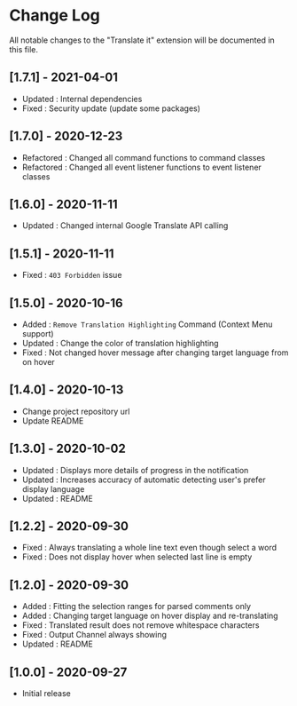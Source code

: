# Change Log

All notable changes to the "Translate it" extension will be documented in this file.

## [1.7.1] - 2021-04-01

- Updated : Internal dependencies
- Fixed : Security update (update some packages)

## [1.7.0] - 2020-12-23

- Refactored : Changed all command functions to command classes
- Refactored : Changed all event listener functions to event listener classes

## [1.6.0] - 2020-11-11

- Updated : Changed internal Google Translate API calling

## [1.5.1] - 2020-11-11

- Fixed : `403 Forbidden` issue

## [1.5.0] - 2020-10-16

- Added : `Remove Translation Highlighting` Command (Context Menu support)
- Updated : Change the color of translation highlighting
- Fixed : Not changed hover message after changing target language from on hover

## [1.4.0] - 2020-10-13

- Change project repository url
- Update README

## [1.3.0] - 2020-10-02

- Updated : Displays more details of progress in the notification
- Updated : Increases accuracy of automatic detecting user's prefer display language
- Updated : README

## [1.2.2] - 2020-09-30

- Fixed : Always translating a whole line text even though select a word
- Fixed : Does not display hover when selected last line is empty

## [1.2.0] - 2020-09-30

- Added : Fitting the selection ranges for parsed comments only
- Added : Changing target language on hover display and re-translating
- Fixed : Translated result does not remove whitespace characters
- Fixed : Output Channel always showing
- Updated : README

## [1.0.0] - 2020-09-27

- Initial release
